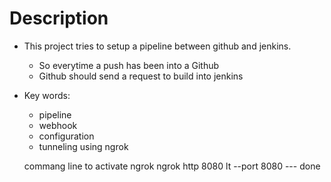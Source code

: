 # Description

- This project tries to setup a pipeline between github and jenkins.
  - So everytime a push has been into a Github
  - Github should send a request to build into jenkins
- Key words:
  - pipeline
  - webhook
  - configuration
  - tunneling using ngrok

  commang line to activate ngrok
      ngrok http 8080
      lt --port 8080
--- done
